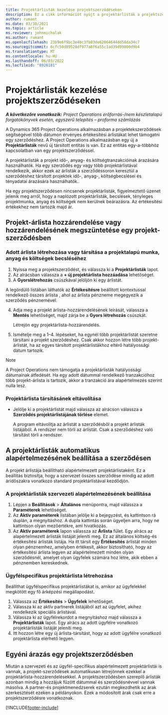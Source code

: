 ```yaml
---
title: Projektárlisták kezelése projektszerződéseken
description: Ez a cikk információt nyújt a projektárlisták a projektszerződéseken való kezeléséről.
author: rumant
ms.date: 03/30/2021
ms.topic: article
ms.reviewer: johnmichalak
ms.author: rumant
ms.openlocfilehash: 23b9e6f9bc3e4bc3fb03de62064644dd58da34c7
ms.sourcegitcommit: 6cfc50d89528df977a8f6a55c1ad39d99800d9b4
ms.translationtype: MT
ms.contentlocale: hu-HU
ms.lasthandoff: 06/03/2022
ms.locfileid: "8926181"
---
```

# <a name="manage-project-price-lists-on-project-contracts"></a>Projektárlisták kezelése projektszerződéseken

_**A következőre vonatkozik:** Project Operations erőforrás-/nem készletalapú forgatókönyvek esetén, egyszerű telepítés – proforma számlázás_

A Dynamics 365 Project Operations alkalmazásban a projektekszerződések segítségével több dátumon érvényes értékesítési árlistákat lehet támogatni egy szerződéshez. A Project Operations alkalmazásban egy új a **Projektárlisták** nevű új társított entitás is van. Ez az entitás egy-a-többhöz kapcsolatban van egy projektszerződéssel.

A projektárlisták a projekt idő-, anyag- és költségtranzakcióinak árazására használhatók. Ha egy szerződés egy vagy több projektárlistával rendelkezik, akkor ezek az árlisták a szerződéssoron keresztül a szerződéshez társított projektek idő-, anyag-, költségbecslései és tényadatai árazására használhatók.

Ha egy projektszerződésen nincsenek projektárlisták, figyelmeztető üzenet jelenik meg arról, hogy a naplózott projektárlisták, becslések, tényleges projektmunka, anyag és költségek nem kerülnek beárazásra. Az értékesítési értékekhez nem tartozik majd ár.

## <a name="associate-or-unassociate-a-project-price-list-on-a-project-contract"></a>Projekt-árlista hozzárendelése vagy hozzárendelésének megszüntetése egy projekt-szerződésben

### <a name="create-or-associate-a-specific-price-list-for-estimating-project-based-work-material-and-expenses"></a>Adott árlista létrehozása vagy társítása a projektalapú munka, anyag és költségek becsléséhez

1. Nyissa meg a projektszerződést, és válassza ki a **Projektárlisták** lapot.
2. Az alrácsban válassza a **+ új projektárlista hozzáadása** lehetőséget.
3. A **Gyorslétrehozás** csúszkával jelöljön ki egy árlistát. 

  A legördülő listában láthatók az **Értékesítésre** beállított kontextussal rendelkező összes árlista , ahol az árlista pénzneme megegyezik a szerződés pénznemével.
  
4. Adja meg a projekt árlista-hozzárendelésének leírását, válassza a **Mentés** lehetőséget, majd zárja be a **Gyors létrehozás** csúszkát.

   Létrejön egy projektárlista-hozzárendelés.
   
5. Ismételje meg a 1–4. lépéseket, ha egynél több projektárlistát szeretne társítani a projekt szerződéshez. Csak akkor hozzon létre több projekt-árlistát, ha az egyes társított projektárlistákhoz eltérő hatályossági dátum tartozik.

> [!NOTE]
> A Project Operations nem támogatja a projektárlisták hatályossági dátumainak átfedését. Ha egy adott dátummal rendelkező tranzakcióhoz több projekt-árlista is tartozik, akkor a tranzakció ára alapértelmezés szerint nulla lesz.

### <a name="remove-a-project-price-list-association"></a>Projektárlista társításánek eltávolítása

- Jelölje ki a projektárlistát majd válassza az alrácson válassza a **Szerződés projektárlistájának törlése** elemet. 

  A program eltávolítja az árlistát a szerződésből a projekt árlisták listájából. A rendszer nem törli az árlistát. Csak a szerződéshez való társítást törli a rendszer.

## <a name="set-up-automatic-defaulting-of-project-price-lists-on-a-contract"></a>A projektárlisták automatikus alapértelmezésének beállítása a szerződésen

A projekt árlistája beállítható alapértelmezett projektárlistaként. Ez a beállítás biztosítja, hogy a szervezet összes szerződése mindig az adott áridőszakra vonatkozó standard projektárlistával kezdődjön.

### <a name="set-up-the-organizational-default-for-project-price-lists"></a>A projektárlisták szervezeti alapértelmezésének beállítása

1. Lépjen a **Beállítások** > **Általános** menüpontra, majd válassza a **Paraméterek** lehetőséget.
2. Az **Aktív paraméterek** listában jelölje ki a bejegyzést, és kattintson rá duplán, a megnyitáshoz. A dupla kattintás során ügyeljen arra, hogy ne kattintson olyan mezőértékre, ami hivatkozás. 
3. Az **Aktív paraméterek** lapon válassza az **Árlista** fület. Egy alrács az alapértelmezett árlisták listáját jeleníti meg. Ez az általános költség-és értékesítési árlisták listája. Ha itt társít egy **Értékesítés** árlistát minden olyan pénznemhez, amelyben értékesít, akkor biztosítható, hogy az értékesítési árlista legyen az alapértelmezett minden olyan szerződésnél, amelyet olyan ügyfelek számára hoz létre, akik ebben a pénznemben kereskednek.

### <a name="set-up-a-customer-specific-project-price-list"></a>Ügyfélspecifikus projektárlista létrehozása

Beállíthat ügyfélspecifikus projektárlistákat is, amikor az ügyfelekkel megkötött egy fő árképzési megállapodást.

1. Válassza az **Értékesítés** > **Ügyfelek** lehetőséget.
2. Válassza ki az aktív partnerek listájából azt az ügyfelet, akihez rendelkezik speciális árlistával.
3. Válassza ki az ügyfélrekordot a megnyitáshoz majd válassza a **Projektárlisták** lapot. Egy alrács az adott ügyfélre vonatkozó projektárlisták listáját jeleníti meg. 
4. Itt hozzon létre egy új árlista-társítást, hogy az adott ügyfélre vonatkozó projektárlista elérhető legyen.

## <a name="custom-pricing-on-a-project-contract"></a>Egyéni árazás egy projektszerződésben

Miután a szervezeti és az ügyfél-specifikus alapértelmezett projektárlistái is vannak, a projekt-szerződések automatikusan létrejönnek ezekkel a projektárlista-hozzárendelésekkel. A projektszerződésben szereplő árlisták azonban mindig a hozzájuk fűzött dátummal és szerződésnévvel vannak másolva. A partner-és projektmenedzserek ezután megkezdhetik az árak szerkesztését ezeken a példányokon. Ezek a módosított árak csak erre a projektszerződésre vonatkoznak.


[!INCLUDE[footer-include](../includes/footer-banner.md)]
